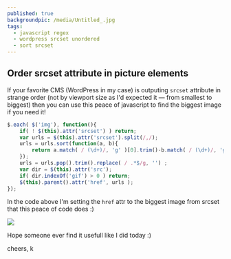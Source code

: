 ```yaml
---
published: true
backgroundpic: /media/Untitled_.jpg
tags:
  - javascript regex
  - wordpress srcset unordered
  - sort srcset
---
```

## Order srcset attribute in picture elements


If your favorite CMS (WordPress in my case) is outputing `srcset` attribute in strange order (not by viewport size as I'd expected it — from smallest to biggest) then you can use this peace of javascript to find the biggest image if you need it!

```javascript
$.each( $('img'), function(){
	if( ! $(this).attr('srcset') ) return;
	var urls = $(this).attr('srcset').split(/,/);
	urls = urls.sort(function(a, b){
		return a.match( / (\d+)/, 'g' )[0].trim()-b.match( / (\d+)/, 'g' )[0].trim();
	});
	urls = urls.pop().trim().replace( / .*$/g, '') ;
	var dir = $(this).attr('src');
	if( dir.indexOf('gif') > 0 ) return;
	$(this).parent().attr('href', urls );
});
```

In the code above I'm setting the `href` attr to the biggest image from srcset that this peace of code does :)

<img src="https://i.imgur.com/mxOGfWG.gif" >

Hope someone ever find it usefull like I did today :)

cheers, k
